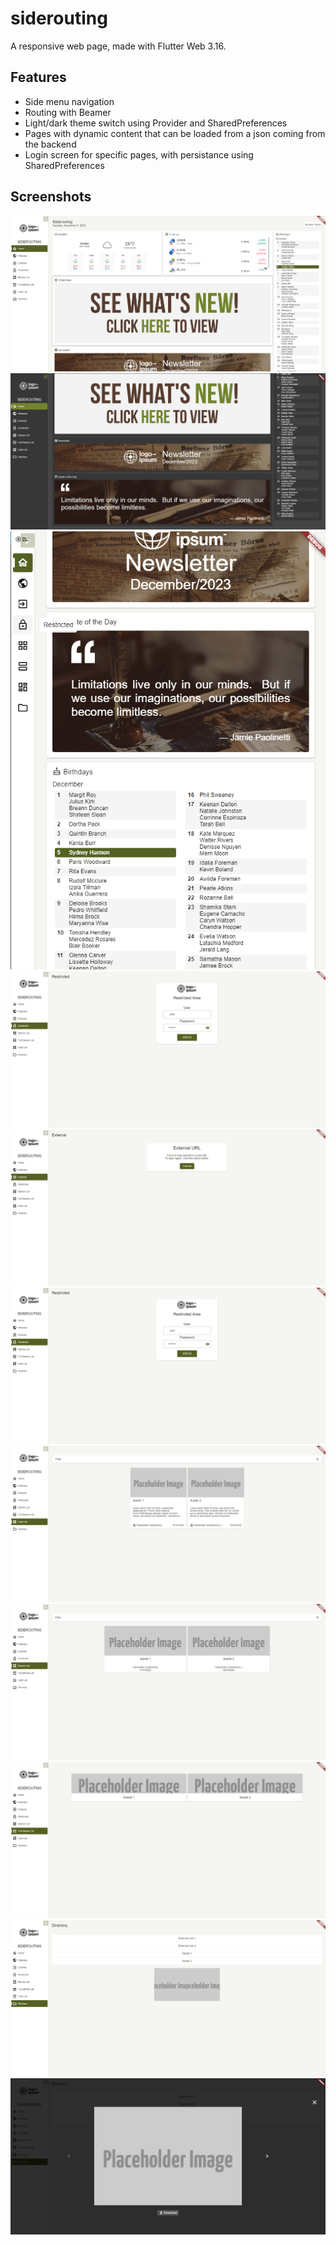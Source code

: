 # siderouting
A responsive web page, made with Flutter Web 3.16.

## Features
 - Side menu navigation
 - Routing with Beamer
 - Light/dark theme switch using Provider and SharedPreferences
 - Pages with dynamic content that can be loaded from a json coming from the backend
 - Login screen for specific pages, with persistance using SharedPreferences

## Screenshots
![Home Screen](screenshots/home.png?raw=true "Home Screen")
![Home Screen - Dark Mode](screenshots/home-dark.png?raw=true "Home Screen - Dark Mode")
![Home Screen - Responsive](screenshots/home-responsive.png?raw=true "Home Screen - Responsive")
![Webview Screen](screenshots/login.png?raw=true "Webview Screen")
![External Link Screen](screenshots/external.png?raw=true "External Link Screen")
![Login Screen](screenshots/login.png?raw=true "Login Screen")
![Card List Screen](screenshots/card-list.png?raw=true "Card List Screen")
![Banner List Screen](screenshots/banner-list.png?raw=true "Banner List Screen")
![Full Banner List Screen](screenshots/full-banner-list.png?raw=true "Full Banner List Screen")
![Directory Viewer Screen](screenshots/dir-viewer.png?raw=true "Directory Viewer Screen")
![Image Viewer Dialog](screenshots/image-viewer.png?raw=true "Image Viewer Dialog")